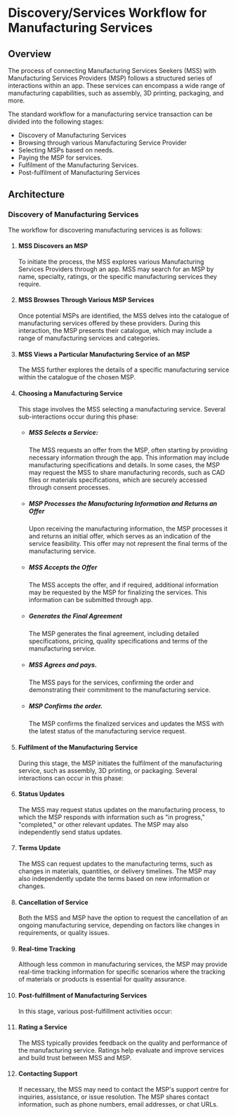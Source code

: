 # Discovery/Services Workflow for Manufacturing Services

## Overview
The process of connecting Manufacturing Services Seekers (MSS) with Manufacturing Services Providers (MSP) follows a structured series of interactions within an app. These services can encompass a wide range of manufacturing capabilities, such as assembly, 3D printing, packaging, and more. 

The standard workflow for a manufacturing service transaction can be divided into the following stages:

- Discovery of Manufacturing Services
- Browsing through various Manufacturing Service Provider
- Selecting MSPs based on needs.
- Paying the MSP for services.
- Fulfilment of the Manufacturing Services.
- Post-fulfilment of Manufacturing Services

## Architecture


### Discovery of Manufacturing Services
The workflow for discovering manufacturing services is as follows:

1. #### MSS Discovers an MSP
	 To initiate the process, the MSS explores various Manufacturing Services Providers through an app. MSS may search for an MSP by name, specialty, ratings, or the specific manufacturing services they require.
1. #### MSS Browses Through Various MSP Services
	 Once potential MSPs are identified, the MSS delves into the catalogue of manufacturing services offered by these providers. During this interaction, the MSP presents their catalogue, which may include a range of manufacturing services and categories.
1. #### MSS Views a Particular Manufacturing Service of an MSP
	 The MSS further explores the details of a specific manufacturing service within the catalogue of the chosen MSP.
1. #### Choosing a Manufacturing Service
	 This stage involves the MSS selecting a manufacturing service. Several sub-interactions occur during this phase:
	 - ##### MSS Selects a Service:
	  	The MSS requests an offer from the MSP, often starting by providing necessary information through the app. This information may include manufacturing specifications and details. In some cases, the MSP may request the MSS to share manufacturing records, such as CAD files or materials specifications, which are securely accessed through consent processes.
	 - ##### MSP Processes the Manufacturing Information and Returns an Offer
	 	 Upon receiving the manufacturing information, the MSP processes it and returns an initial offer, which serves as an indication of the service feasibility. This offer may not represent the final terms of the manufacturing service.
	 - ##### MSS Accepts the Offer
	 	 The MSS accepts the offer, and if required, additional information may be requested by the MSP for finalizing the services. This information can be submitted through app.
	 - ##### Generates the Final Agreement
	 	 The MSP generates the final agreement, including detailed specifications, pricing, quality specifications and terms of the manufacturing service.
	 - ##### MSS Agrees and pays.
	 	 The MSS pays for the services, confirming the order and demonstrating their commitment to the manufacturing service.
	 - ##### MSP Confirms the order.
	 	 The MSP confirms the finalized services and updates the MSS with the latest status of the manufacturing service request.
1. #### Fulfilment of the Manufacturing Service
	 During this stage, the MSP initiates the fulfilment of the manufacturing service, such as assembly, 3D printing, or packaging. Several interactions can occur in this phase:
1. #### Status Updates
	 The MSS may request status updates on the manufacturing process, to which the MSP responds with information such as "in progress," "completed," or other relevant updates. The MSP may also independently send status updates.
1. #### Terms Update
	 The MSS can request updates to the manufacturing terms, such as changes in materials, quantities, or delivery timelines. The MSP may also independently update the terms based on new information or changes.
1. #### Cancellation of Service
	 Both the MSS and MSP have the option to request the cancellation of an ongoing manufacturing service, depending on factors like changes in requirements, or quality issues.
1. #### Real-time Tracking
	 Although less common in manufacturing services, the MSP may provide real-time tracking information for specific scenarios where the tracking of materials or products is essential for quality assurance.
1. #### Post-fulfillment of Manufacturing Services
	 In this stage, various post-fulfillment activities occur:
1. #### Rating a Service
	 The MSS typically provides feedback on the quality and performance of the manufacturing service. Ratings help evaluate and improve services and build trust between MSS and MSP.
1. #### Contacting Support
	 If necessary, the MSS may need to contact the MSP's support centre for inquiries, assistance, or issue resolution. The MSP shares contact information, such as phone numbers, email addresses, or chat URLs.
